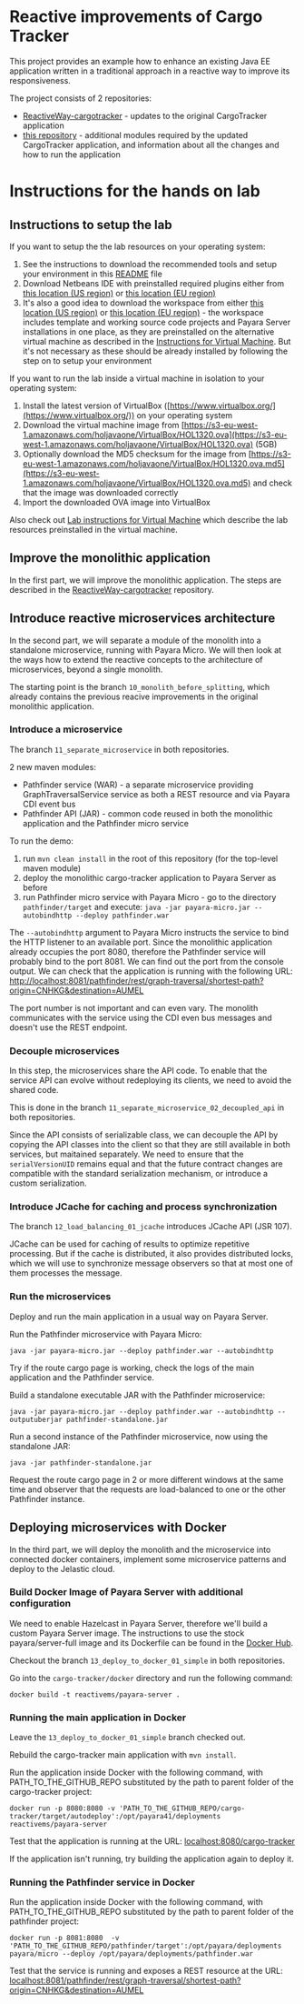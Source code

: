 Reactive improvements of Cargo Tracker
================================

This project provides an example how to enhance an existing Java EE application 
written in a traditional approach in a reactive way to improve its responsiveness.

The project consists of 2 repositories:
 - [ReactiveWay-cargotracker](https://github.com/OndrejM-demonstrations/ReactiveWay-cargotracker) - updates to the original CargoTracker application
 - [this repository](https://github.com/OndrejM-demonstrations/ReactiveWay-cargotracker-ext) - additional modules required by the updated CargoTracker application, and information about all the changes and how to run the application
 
# Instructions for the hands on lab

## Instructions to setup the lab

If you want to setup the the lab resources on your operating system:
 
1. See the instructions to download the recommended tools and setup your environment in this [README](workshop-dependencies/README.adoc) file
2. Download Netbeans IDE with preinstalled required plugins either from [this location (US region)](https://s3-us-west-1.amazonaws.com/holjavaoneus/Workspace/netbeans.zip) or [this location (EU region)](https://s3-eu-west-1.amazonaws.com/holjavaone/Workspace/netbeans.zip)
3. It's also a good idea to download the workspace from either [this location (US region)](https://s3-us-west-1.amazonaws.com/holjavaoneus/Workspace/workspace.zip) or [this location (EU region)](https://s3-eu-west-1.amazonaws.com/holjavaone/Workspace/workspace.zip) - the workspace includes template and working source code projects and Payara Server installations in one place, as they are preinstalled on the alternative virtual machine as described in the [Instructions for Virtual Machine](instructions-for-virtual-machine.adoc). But it's not necessary as these should be already installed by following the step on to setup your environment

If you want to run the lab inside a virtual machine in isolation to your operating system:

1. Install the latest version of VirtualBox ([https://www.virtualbox.org/](https://www.virtualbox.org/)) on your operating system
2. Download the virtual machine image from [https://s3-eu-west-1.amazonaws.com/holjavaone/VirtualBox/HOL1320.ova](https://s3-eu-west-1.amazonaws.com/holjavaone/VirtualBox/HOL1320.ova) (5GB)
3. Optionally download the MD5 checksum for the image from [https://s3-eu-west-1.amazonaws.com/holjavaone/VirtualBox/HOL1320.ova.md5](https://s3-eu-west-1.amazonaws.com/holjavaone/VirtualBox/HOL1320.ova.md5) and check that the image was downloaded correctly
4. Import the downloaded OVA image into VirtualBox

Also check out [Lab instructions for Virtual Machine](instructions-for-virtual-machine.adoc) which describe the lab resources preinstalled in the virtual machine.

## Improve the monolithic application

In the first part, we will improve the monolithic application. The steps are described in the [ReactiveWay-cargotracker](https://github.com/OndrejM-demonstrations/ReactiveWay-cargotracker/blob/javaone2017/README.adoc) repository.

## Introduce reactive microservices architecture

In the second part, we will separate a module of the monolith into a standalone microservice, running with Payara Micro. We will then look at the ways how to extend the reactive concepts to the architecture of microservices, beyond a single monolith.

The starting point is the branch `10_monolith_before_splitting`, which already contains the previous reacive improvements in the original monolithic application.


### Introduce a microservice

The branch `11_separate_microservice` in both repositories.

2 new maven modules:
 - Pathfinder service (WAR) - a separate microservice providing GraphTraversalService service as both a REST resource and via Payara CDI event bus
 - Pathfinder API (JAR) - common code reused in both the monolithic application and the Pathfinder micro service
 
To run the demo:
 1. run `mvn clean install` in the root of this repository (for the top-level maven module)
 2. deploy the monolithic cargo-tracker application to Payara Server as before
 3. run Pathfinder micro service with Payara Micro - go to the directory `pathfinder/target` and execute: `java -jar payara-micro.jar --autobindhttp --deploy pathfinder.war`

The `--autobindhttp` argument to Payara Micro instructs the service to bind the HTTP listener to an available port. Since the monolithic application already occupies the port 8080, therefore the Pathfinder service will probably bind to the port 8081. We can find out the port from the console output. We can check that the application is running with the following URL: [http://localhost:8081/pathfinder/rest/graph-traversal/shortest-path?origin=CNHKG&destination=AUMEL](http://localhost:8081/pathfinder/rest/graph-traversal/shortest-path?origin=CNHKG&destination=AUMEL)

The port number is not important and can even vary. The monolith communicates with the service using the CDI even bus messages and doesn't use the REST endpoint. 

### Decouple microservices

In this step, the microservices share the API code. To enable that the service API can evolve without redeploying its clients, we need to avoid the shared code. 

This is done in the branch `11_separate_microservice_02_decoupled_api` in both repositories.

Since the API consists of serializable class, we can decouple the API by copying the API classes into the client so that they are still available in both services, but maitained separately. We need to ensure that the `serialVersionUID` remains equal and that the future contract changes are compatible with the standard serialization mechanism, or introduce a custom serialization.

### Introduce JCache for caching and process synchronization

The branch `12_load_balancing_01_jcache` introduces JCache API (JSR 107). 

JCache can be used for caching of results to optimize repetitive processing. But if the cache is distributed, it also provides distributed locks, which we will use to synchronize message observers so that at most one of them processes the message.

### Run the microservices

Deploy and run the main application in a usual way on Payara Server.

Run the Pathfinder microservice with Payara Micro:

`java -jar payara-micro.jar --deploy pathfinder.war --autobindhttp`

Try if the route cargo page is working, check the logs of the main application and the Pathfinder service.

Build a standalone executable JAR with the Pathfinder microservice:

`java -jar payara-micro.jar --deploy pathfinder.war --autobindhttp --outputuberjar pathfinder-standalone.jar`

Run a second instance of the Pathfinder microservice, now using the standalone JAR:

`java -jar pathfinder-standalone.jar`

Request the route cargo page in 2 or more different windows at the same time and observer that the requests are load-balanced to one or the other Pathfinder instance.

## Deploying microservices with Docker

In the third part, we will deploy the monolith and the microservice into connected docker containers, implement some microservice patterns and deploy to the Jelastic cloud.

### Build Docker Image of Payara Server with additional configuration

We need to enable Hazelcast in Payara Server, therefore we'll build a custom Payara Server image. The instructions to use the stock payara/server-full image and its Dockerfile can be found in the [Docker Hub](https://hub.docker.com/r/payara/server-full/).

Checkout the branch `13_deploy_to_docker_01_simple` in both repositories.

Go into the `cargo-tracker/docker` directory and run the following command:

`docker build -t reactivems/payara-server .`

### Running the main application in Docker

Leave the `13_deploy_to_docker_01_simple` branch checked out.

Rebuild the cargo-tracker main application with `mvn install`.

Run the application inside Docker with the following command, with PATH_TO_THE_GITHUB_REPO substituted by the path to parent folder of the cargo-tracker project:

```
docker run -p 8080:8080 -v 'PATH_TO_THE_GITHUB_REPO/cargo-tracker/target/autodeploy':/opt/payara41/deployments reactivems/payara-server
 ```

Test that the application is running at the URL: [localhost:8080/cargo-tracker](http://localhost:8080/cargo-tracker/)

If the application isn't running, try building the application again to deploy it.

### Running the Pathfinder service in Docker

Run the application inside Docker with the following command, with PATH_TO_THE_GITHUB_REPO substituted by the path to parent folder of the pathfinder project:

```
docker run -p 8081:8080  -v 'PATH_TO_THE_GITHUB_REPO/pathfinder/target':/opt/payara/deployments payara/micro --deploy /opt/payara/deployments/pathfinder.war
 ```

Test that the service is running and exposes a REST resource at the URL: [localhost:8081/pathfinder/rest/graph-traversal/shortest-path?origin=CNHKG&destination=AUMEL](http://localhost:8081/pathfinder/rest/graph-traversal/shortest-path?origin=CNHKG&destination=AUMEL)
